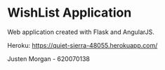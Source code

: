 WishList Application
==================================

Web application created with Flask and AngularJS.

Heroku: https://quiet-sierra-48055.herokuapp.com/

Justen Morgan - 620070138
